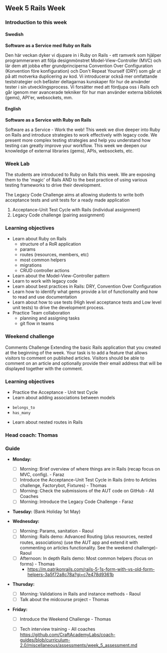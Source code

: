 ## Week 5 Rails Week
### Introduction to this week

#### Swedish
**Software as a Service med Ruby on Rails**

Den här veckan dyker vi djupare in i Ruby on Rails - ett ramverk som hjälper programmeraren att följa designmönstret Model-View-Controller (MVC) och lär dem att jobba efter grundprinciperna Convention Over Configuration (Konvention före konfiguration) och Don't Repeat Yourself (DRY) som går ut på att motverka duplicering av kod. Vi introducerar också mer omfattande teststrategier och befäster deltagarnas kunskaper för hur de använder tester i sin utvecklingsprocess. Vi forsätter med att fördjupa oss i Rails och går igenom mer avancerade tekniker för hur man använder externa bibliotek (gems), API'er, websockets, mm.


#### English
**Software as a Service with Ruby on Rails**

Software as a Service - Work the web! This week we dive deeper into Ruby on Rails and introduce strategies to work effectively with legacy code. We present more complex testing strategies and help you understand how testing can greatly improve your workflow. This week we deepen our knowledge of external libraries (gems), APIs, websockets, etc.

### Week Lab
The students are introduced to Ruby on Rails this week. We are exposing them to the 'magic' of Rails AND to the best practice of using various testing frameworks to drive their development.

The Legacy Code Challenge aims at allowing students to write both acceptance tests and unit tests for a ready made application
1. Acceptance-Unit Test Cycle with Rails (individual assignment)
2. Legacy Code challenge (pairing assignment)


### Learning objectives
* Learn about Ruby on Rails
  - structure of a RoR application
  - params
  - routes (resources, members, etc)
  - most common helpers
  - migrations
  - CRUD controller actions
* Learn about the Model-View-Controller pattern
* Learn to work with legacy code
* Learn about best practices in Rails: DRY, Convention Over Configuration
* Learn how to identify what gems provide a lot of functionality and how to read and use documentation
* Learn about how to use tests (High level acceptance tests and Low level unit tests) to drive the development process.
* Practice Team collaboration
  - planning and assigning tasks
  - git flow in teams

### Weekend challenge
Comments Challenge
Extending the basic Rails application that you created at the beginning  of the week. Your task is to add a feature that allows visitors to comment on published articles. Visitors should be able to comment on an article and optionally provide their email address that will be displayed together with the comment.

### Learning objectives
* Practice the Acceptance - Unit test Cycle
* Learn about adding associations between models
 - `belongs_to`
 - `has_many`
* Learn about nested routes in Rails

### Head coach: Thomas

### Guide
- **Monday:**
  - [ ] Morning: Brief overview of where things are in Rails (recap focus on MVC, config). - Faraz
  - [ ] Introduce the Acceptance-Unit Test Cycle in Rails (intro to Articles challenge, Factorybot, Fixtures) - Thomas
  - [ ] Morning: Check the submissions of the AUT code on GitHub - All Coaches
  - [ ] Morning: Introduce the Legacy Code Challenge - Faraz

- **Tuesday:** (Bank Holiday 1st May)

- **Wednesday:**
  - [ ] Morning: Params, sanitation - Raoul
  - [ ] Morning: Rails demo: Advanced Routing (plus resources, nested routes, associations) (use the AUT app and extend it with commenting on articles functionality. See the weekend challenge)- Raoul
  - [ ] Afternoon: In depth Rails demo: Most common helpers (focus on forms) - Thomas
      - https://m.patrikonrails.com/rails-5-1s-form-with-vs-old-form-helpers-3a5f72a8c78a?gi=c7e478d9361b
- **Thursday:**
  - [ ] Morning: Validations in Rails and instance methods - Raoul
  - [ ] Talk about the midcourse project - Thomas
- **Friday:**
  - [ ] Introduce the Weekend Challenge - Thomas 
  - [ ] Tech interview training - All coaches
  https://github.com/CraftAcademyLabs/coach-guides/blob/curriculum-2.0/miscellaneous/assessments/week_5_assessment.md
  
  
